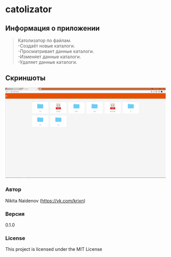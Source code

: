 # catolizator

## Информация о приложении
> Католизатор по файлам. <br>
-Создаёт новые каталоги.   <br>
-Просматривает данные каталоги.   <br>
-Изменяет данные каталоги.   <br>
-Удаляет данные каталоги.   <br>

## Скриншоты
![alt text](screenshots/1.png "Description goes here")

### Автор

Nikita Naidenov
(https://vk.com/krixn)

### Версия

0.1.0

### License

This project is licensed under the MIT License
